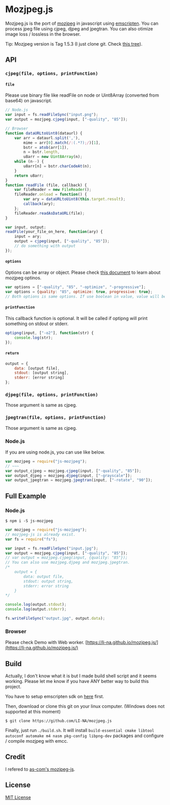 # Mozjpeg.js
Mozjpeg.js is the port of [mozjpeg](https://github.com/mozilla/mozjpeg) in javascript using [emscripten](https://github.com/kripken/emscripten). You can process jpeg file using cjpeg, djpeg and jpegtran. You can also otimize image loss / lossless in the browser.

Tip: Mozjpeg version is Tag 1.5.3 (I just clone git. Check [this tree](https://github.com/mozilla/mozjpeg/tree/b85de60a9f2bc27b9a98a7c2ec0e6ce742099d44)).

## API

### `cjpeg(file, options, printFunction)`

#### `file`
Please use binary file like readFile on node or Uint8Array (converted from base64) on javascript.
```javascript
// Node.js
var input = fs.readFileSync("input.png");
var output = mozjpeg.cjpeg(input, ["-quality", "85"]);
```
```javascript
// Browser
function dataURLtoUint8(dataurl) {
    var arr = dataurl.split(','),
        mime = arr[0].match(/:(.*?);/)[1],
        bstr = atob(arr[1]),
        n = bstr.length,
        u8arr = new Uint8Array(n);
    while (n--) {
        u8arr[n] = bstr.charCodeAt(n);
    }
    return u8arr;
}
function readFile (file, callback) {
    var fileReader = new FileReader();
    fileReader.onload = function() {
        var ary = dataURLtoUint8(this.target.result);
        callback(ary);
    };
    fileReader.readAsDataURL(file);
}

var input, output;
readFile(your_file_on_here, function(ary) {
    input = ary;
    output = cjpeg(input, ["-quality", "85"]);
    // do something with output
});
```

#### `options`
Options can be array or object. Please check [this document](https://github.com/mozilla/mozjpeg/blob/master/usage.txt) to learn about mozjpeg optinos.
```javascript
var options = ["-quality", "85", "-optimize", "-progressive"];
var options = {quality: "85", optimize: true, progressive: true};
// Both options is same options. If use boolean in value, value will be ignored and only key will be inserted as options.
```

#### `printFunction`
This callback function is optional. It will be called if optipng will print something on stdout or stderr.
```javascript
optipng(input, ["-o2"], function(str) {
    console.log(str);
});
```

#### `return`
```javascript
output = {
    data: [output file],
    stdout: [output string],
    stderr: [error string]
};
```

### `djpeg(file, options, printFunction)`

Those argument is same as cjpeg.

### `jpegtran(file, options, printFunction)`

Those argument is same as cjpeg.

### Node.js

If you are using node.js, you can use like below.
```javascript
var mozjpeg = require("js-mozjpeg");
// ~~~
var output_cjpeg = mozjpeg.cjpeg(input, ["-quality", "85"]);
var output_djpeg = mozjpeg.djpeg(input, ["-grayscale"]);
var output_jpegtran = mozjpeg.jpegtran(input, ["-rotate", "90"]);
```

## Full Example

### Node.js
```
$ npm i -S js-mozjpeg
```

```javascript
var mozjpeg = require("js-mozjpeg");
// mozjpeg-js is already exist.
var fs = require("fs");

var input = fs.readFileSync("input.jpg");
var output = mozjpeg.cjpeg(input, ["-quality", "85"]);
// var output = mozjpeg.cjpeg(input, {quality: "85"});
// You can also use mozjpeg.djpeg and mozjpeg.jpegtran.
/*
    output = {
        data: output file,
        stdout: output string,
        stderr: error string
    }
*/

console.log(output.stdout);
console.log(output.stderr);

fs.writeFileSync("output.jpg", output.data);
```

### Browser
Please check Demo with Web worker. [https://li-na.github.io/mozjpeg.js/](https://li-na.github.io/mozjpeg.js/)

## Build
Actually, I don't know what it is but I made build shell script and it seems working. Please let me know if you have ANY better way to build this project.

You have to setup emscripten sdk on [here](http://kripken.github.io/emscripten-site/docs/getting_started/downloads.html) first.

Then, download or clone this git on your linux computer. (Windows does not supported at this moment)
```
$ git clone https://github.com/LI-NA/mozjpeg.js
```

Finally, just run `./build.sh`. It will install `build-essential cmake libtool autoconf automake m4 nasm pkg-config libpng-dev` packages and configure / compile mozjpeg with emcc.

## Credit
I refered to [as-com's mozjpeg-js](https://github.com/as-com/mozjpeg-js).

## License
[MIT License](LICENSE)